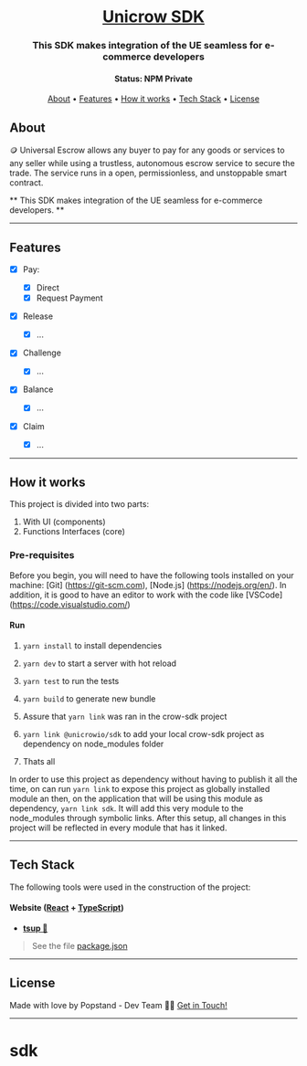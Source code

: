 <h1 align="center">
   <a href="#"> Unicrow SDK </a>
</h1>

<h3 align="center">
   This SDK makes integration of the UE seamless for e-commerce developers
</h3>

<h4 align="center">
	 Status: NPM Private
</h4>

<p align="center">
 <a href="#about">About</a> •
 <a href="#features">Features</a> •
 <a href="#how-it-works">How it works</a> •
 <a href="#tech-stack">Tech Stack</a> •
 <a href="#user-content-license">License</a>

</p>

## About

🪙 Universal Escrow allows any buyer to pay for any goods or services to any seller while using a trustless, autonomous escrow service to secure the trade. The service runs in a open, permissionless, and unstoppable smart contract.

** This SDK makes integration of the UE seamless for e-commerce developers. **

---

## Features

- [x] Pay:

  - [x] Direct
  - [x] Request Payment

- [x] Release

  - [x] ...

- [x] Challenge

  - [x] ...

- [x] Balance

  - [x] ...

- [x] Claim
  - [x] ...

---

## How it works

This project is divided into two parts:

1. With UI (components)
2. Functions Interfaces (core)

### Pre-requisites

Before you begin, you will need to have the following tools installed on your machine:
[Git] (https://git-scm.com), [Node.js] (https://nodejs.org/en/).
In addition, it is good to have an editor to work with the code like [VSCode] (https://code.visualstudio.com/)

#### Run

1. `yarn install` to install dependencies
2. `yarn dev` to start a server with hot reload
3. `yarn test` to run the tests
4. `yarn build` to generate new bundle
5. Assure that `yarn link` was ran in the crow-sdk project
6. `yarn link @unicrowio/sdk` to add your local crow-sdk project as dependency on node_modules folder

7. Thats all

In order to use this project as dependency without having to publish it all the time, on can run `yarn link` to expose this project as globally installed module an then, on the application that will be using this module as dependency, `yarn link sdk`. It will add this very module to the node_modules through symbolic links. After this setup, all changes in this project will be reflected in every module that has it linked.

---

## Tech Stack

The following tools were used in the construction of the project:

#### **Website** ([React](https://reactjs.org/) + [TypeScript](https://www.typescriptlang.org/))

- **[tsup 🚀](https://tsup.egoist.sh/)**

> See the file [package.json](https://github.com/popstand/crow-sdk/blob/develop/package.json)

---

## License

<!-- This project is under the license [ISC](./LICENSE). -->

Made with love by Popstand - Dev Team 👋🏽 [Get in Touch!](https://popstand.com)

---
# sdk
